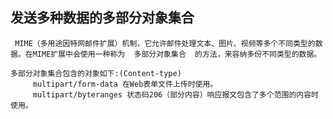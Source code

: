 ## 发送多种数据的多部分对象集合
     MIME（多用途因特网邮件扩展）机制，它允许邮件处理文本、图片、视频等多个不同类型的数据。在MIME扩展中会使用一种称为  多部分对象集合  的方法，来容纳多份不同类型的数据。
    
    多部分对象集合包含的对象如下:(Content-type)
         multipart/form-data 在Web表单文件上传时使用。
         multipart/byteranges 状态码206（部分内容）响应报文包含了多个范围的内容时使用。